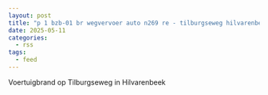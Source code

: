 ```yaml
---
layout: post
title: "p 1 bzb-01 br wegvervoer auto n269 re - tilburgseweg hilvarenbeek 209433 209431"
date: 2025-05-11
categories: 
  - rss
tags: 
  - feed
---
```


Voertuigbrand op Tilburgseweg in Hilvarenbeek
